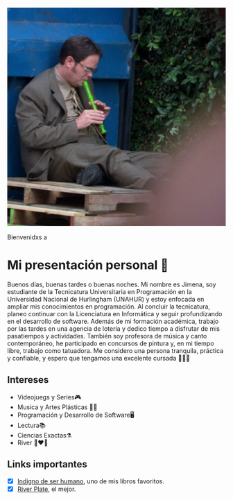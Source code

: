 ![Logo UNAHUR](./assets/xd.jpg)

Bienvenidxs a
# Mi presentación personal 🎉 

Buenos días, buenas tardes o buenas noches.
Mi nombre es Jimena, soy estudiante de la Tecnicatura Universitaria en Programación en la Universidad Nacional de Hurlingham (UNAHUR) y estoy enfocada en ampliar mis conocimientos en programación. Al concluir la tecnicatura, planeo continuar con la Licenciatura en Informática y seguir profundizando en el desarrollo de software.
Además de mi formación académica, trabajo por las tardes en una agencia de lotería y dedico tiempo a disfrutar de mis pasatiempos y actividades.
También soy profesora de música y canto contemporáneo, he participado en concursos de pintura y, en mi tiempo libre, trabajo como tatuadora.
Me considero una persona tranquila, práctica y confiable, y espero que tengamos una excelente cursada 🫶🏻✨

## Intereses
* Videojuegs y Series🎮
* Musica y Artes Plásticas 🎼🎨
* Programación y Desarrollo de Software🖥️
* Lectura📚
* Ciencias Exactas⚗️
* River 🤍❤️🤍


## Links importantes 
- [x] [Indigno de ser humano](https://www.waldhuter.com.ar/Papel/9788493741372/Indigno+De+Ser+Humano), uno de mis libros favoritos.
- [x] [River Plate](https://www.cariverplate.com.ar/), el mejor.
